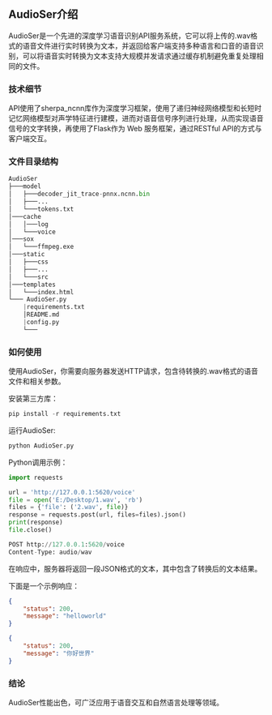 ## AudioSer介绍

AudioSer是一个先进的深度学习语音识别API服务系统，它可以将上传的.wav格式的语音文件进行实时转换为文本，并返回给客户端支持多种语言和口音的语音识别，可以将语音实时转换为文本支持大规模并发请求通过缓存机制避免重复处理相同的文件。

### 技术细节
API使用了sherpa_ncnn库作为深度学习框架，使用了递归神经网络模型和长短时记忆网络模型对声学特征进行建模，进而对语音信号序列进行处理，从而实现语音信号的文字转换，再使用了Flask作为 Web 服务框架，通过RESTful API的方式与客户端交互。

### 文件目录结构
```python
AudioSer
├───model
│   ├───decoder_jit_trace-pnnx.ncnn.bin
│   ├───...
│   └───tokens.txt
│───cache
│   │───log
│   └───voice
│───sox
│   └───ffmpeg.exe
│───static
│   ├───css
│   ├───...
│   └───src
│───templates
│   └───index.html
└─── AudioSer.py
    |requirements.txt
    │README.md
    |config.py
    └───
```

### 如何使用
使用AudioSer，你需要向服务器发送HTTP请求，包含待转换的.wav格式的语音文件和相关参数。

安装第三方库：
```python
pip install -r requirements.txt
```

运行AudioSer:

```python
python AudioSer.py
```

Python调用示例：
```python
import requests

url = 'http://127.0.0.1:5620/voice'
file = open('E:/Desktop/1.wav', 'rb')
files = {'file': ('2.wav', file)}
response = requests.post(url, files=files).json()
print(response)
file.close()
```

```python
POST http://127.0.0.1:5620/voice 
Content-Type: audio/wav
```
在响应中，服务器将返回一段JSON格式的文本，其中包含了转换后的文本结果。

下面是一个示例响应：

```json
{ 
    "status": 200, 
    "message": "helloworld"
} 
```

```json
{ 
    "status": 200, 
    "message": "你好世界"
} 
```

### 结论 
AudioSer性能出色，可广泛应用于语音交互和自然语言处理等领域。
